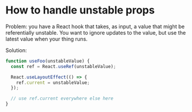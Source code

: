 # How to handle unstable props

Problem: you have a React hook that takes, as input, a value that might be referentially unstable. You want to ignore updates to the value, but use the latest value when your thing runs.

Solution:

```js
function useFoo(unstableValue) {
  const ref = React.useRef(unstableValue);

  React.useLayoutEffect(() => {
    ref.current = unstableValue;
  });

  // use ref.current everywhere else here
}
```
